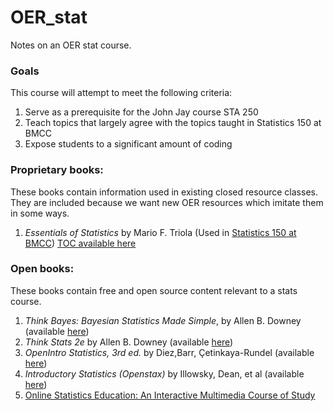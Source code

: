 # OER_stat
Notes on an OER stat course.

### Goals

This course will attempt to meet the following criteria:

1.  Serve as a prerequisite for the John Jay course STA 250
1.  Teach topics that largely agree with the topics taught in Statistics 150 at BMCC
1.  Expose students to a significant amount of coding


### Proprietary books:
These books contain information used in existing closed resource classes.  They are included because we want new OER resources which imitate them in some ways.

1. _Essentials of Statistics_ by Mario F. Triola  (Used in [Statistics 150 at BMCC](https://www.bmcc.cuny.edu/distance/upload/MAT150-982.pdf)) [TOC available here](https://www.amazon.com/Essentials-Statistics-5th-Mario-Triola/dp/0321924592)

### Open books:
These books contain free and open source content relevant to a stats course.

1. _Think Bayes: Bayesian Statistics Made Simple_, by Allen B. Downey (available [here](http://greenteapress.com/wp/think-bayes/))
2. _Think Stats 2e_ by Allen B. Downey (available [here](http://greenteapress.com/wp/think-stats-2e/))
3. _OpenIntro Statistics, 3rd ed._ by Diez,Barr, Çetinkaya-Rundel (available [here](https://www.openintro.org/stat/textbook.php?stat_book=os))
4. _Introductory Statistics (Openstax)_ by Illowsky, Dean, et al (available [here](https://openstax.org/details/books/introductory-statistics))
5. [Online Statistics Education: An Interactive Multimedia Course of Study](http://onlinestatbook.com/)

